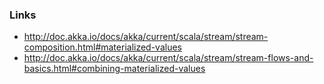 ### Links
 - http://doc.akka.io/docs/akka/current/scala/stream/stream-composition.html#materialized-values
 - http://doc.akka.io/docs/akka/current/scala/stream/stream-flows-and-basics.html#combining-materialized-values
